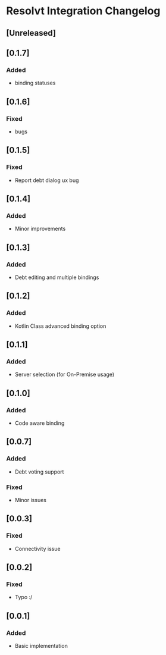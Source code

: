 <!-- Keep a Changelog guide -> https://keepachangelog.com -->

# Resolvt Integration Changelog

## [Unreleased]

## [0.1.7]
### Added
- binding statuses

## [0.1.6]
### Fixed
- bugs

## [0.1.5]
### Fixed
- Report debt dialog ux bug

## [0.1.4]
### Added
- Minor improvements

## [0.1.3]
### Added
- Debt editing and multiple bindings


## [0.1.2]
### Added
- Kotlin Class advanced binding option

## [0.1.1]
### Added
- Server selection (for On-Premise usage)

## [0.1.0]
### Added
- Code aware binding

## [0.0.7]
### Added
- Debt voting support

### Fixed
- Minor issues

## [0.0.3]
### Fixed
- Connectivity issue

## [0.0.2]
### Fixed
- Typo :/

## [0.0.1]
### Added
- Basic implementation


